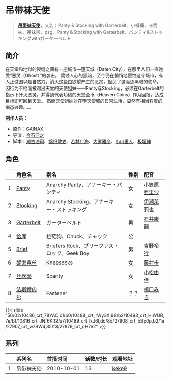 # 吊带袜天使


> <u>**[吊带袜天使](http://bgm.tv/subject/8402)**</u>，又名：Panty & Stocking with Garterbelt、小裤裤、长筒袜、吊袜带、psg、Panty＆Stocking with Garterbelt、パンティ&amp;ストッキングwithガーターベルト

## 简介


在天堂和地狱的裂缝之间有一座城市—堕天城（Daten City），在那里人们一直饱受“恶灵（Ghost）”的袭击。
腐蚀人心的黑暗，至今仍在悄悄地侵蚀这个城市，有人正试图以超自然力，消灭这些由欲望产生的恶灵，担负了这驱逐黑暗的使命。
因行为不检而被踢出天堂的天使姐妹——Panty与Stocking，必须在Garterbelt的指示下歼灭恶灵，并得到代表功绩的天堂金币（Heaven Coins）作为回报，达成目标即可回到天堂。
然而天使姐妹对在堕天使城的日常生活，显然有相当程度的病态兴趣……

**制作人员：**
- 原作：[GAINAX](http://bgm.tv/person/93)
- 导演：[今石洋之](http://bgm.tv/person/1755)
- 脚本：[濑古浩司](http://bgm.tv/person/15614)、[锦织敦史](http://bgm.tv/person/3223)、[若林广海](http://bgm.tv/person/23641)、[大冢雅彦](http://bgm.tv/person/760)、[小山重人](http://bgm.tv/person/11653)、[板垣伸](http://bgm.tv/person/1663)

## 角色

|     |   角色名   |   别名  | 性别 |  配音  |
|:--- |:------  |:----      |:---  |:--   |
| 1 | [Panty](http://bgm.tv/character/10486) | Anarchy Panty、アナーキー・パンティ | 女 | [小笠原亜里沙](http://bgm.tv/person/4909) |
| 2 | [Stocking](http://bgm.tv/character/10488) | Anarchy Stocking、アナーキー・ストッキング | 女 | [伊瀬茉莉也](http://bgm.tv/person/4769) |
| 3 | [Garterbelt](http://bgm.tv/character/10493) | ガーターベルト | 男 | [石井康嗣](http://bgm.tv/person/3981) |
| 4 | [恰库](http://bgm.tv/character/10816) | 拉链狗、Chuck、チャック | 公 |  |
| 5 | [Brief](http://bgm.tv/character/10489) | Briefers Rock、ブリーファス・ロック、Geek Boy | 男 | [吉野裕行](http://bgm.tv/person/3955) |
| 6 | [妮索克丝](http://bgm.tv/character/27908) | Kneesocks | 女 | [藤村歩](http://bgm.tv/person/4783) |
| 7 | [丝坎蒂](http://bgm.tv/character/27907) | Scanty | 女 | [小松由佳](http://bgm.tv/person/5088) |
| 8 | [法斯特内尔](http://bgm.tv/character/27879) | Fastener | ？？ | [槙口みき](http://bgm.tv/person/15986) |

{{< slide "56/02/10486_crt_78YAC,c1/b0/10488_crt_rWy3X,98/b2/10493_crt_HiWUB,7e/b1/10816_crt_JNf6K,12/a7/10489_crt_lkJ6l,dc/8d/27908_crt_bBp0p,b2/1e/27907_crt_wzBW4,85/f3/27879_crt_qH7e2" >}}

## 系列

|     | 系列名   | 首播时间       | 话数/时长 | 观看地址                                                    |
| :-- | :---- | :--------- | :---- | :------------------------------------------------------ |
| 1   |[吊带袜天使](https://bgm.tv/subject/8402)| 2010-10-01 | 13    | [keke9](https://www.keke9.app/play/28920-4-254671.html) |



